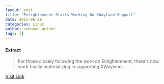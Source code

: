 ```yaml
---
layout: post
title: "Enlightenment Starts Working On XWayland Support"
date: 2015-06-28
categories: Linux
author: unknown author
tags: []
---
```





#### Extract
>For those closely following the work on Enlightenment, there's now work finally materializing in supporting XWayland......



[Visit Link](http://www.phoronix.com/scan.php?page=news_item&px=Enlightenment-XWayland)


